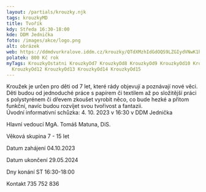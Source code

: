 ```yaml
---
layout: /partials/krouzky.njk
tags: krouzkyMD
title: Tvořík
kdy: Středa 16:30-18:00
kde: DDM Jednička
foto: /images/akce/logo.png
alt: obrázek
web: https://ddmdvurkralove.iddm.cz/krouzky/QTdXMzhIdGdOQS9LZGIydVNwK1hJQk13eDM3R1pUcGlBRjhkbVRWOVR5cz0=
polatek: 800 Kč rok
myTags: KrouzkyOstatni KrouzkyOd7 KrouzkyOd8 KrouzkyOd9 KrouzkyOd10 KrouzkyOd11
  KrouzkyOd12 KrouzkyOd13 KrouzkyOd14 KrouzkyOd15
---
```

Kroužek je určen pro děti od 7 let, které rády objevují a poznávají nové věci. Děti budou od jednoduché práce s papírem či textilem až po složitější práci s polystyrénem či dřevem zkoušet vyrobit něco, co bude hezké a přitom funkční, navíc budou rozvíjet svou tvořivost a fantazii.\
Úvodní informativní schůzka: 4. 10. 2023 v 16:30 v DDM Jednička

Hlavní vedoucí MgA. Tomáš Matuna, DiS.

Věková skupina 7 - 15 let

Datum zahájení 04.10.2023

Datum ukončení 29.05.2024 

Dny konání ST 16:30-18:00

Kontakt 735 752 836